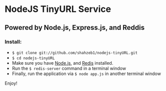 # NodeJS TinyURL Service
##  Powered by Node.js, Express.js, and Reddis

### Install:
-   `$ git clone git://github.com/shahzeb1/nodejs-tinyURL.git`
-   `$ cd nodejs-tinyURL`
-   Make sure you have [Node.js](http://nodejs.org/), and [Redis](http://redis.io/download) installed.
-   Run the `$ redis-server` command in a terminal window
-   Finally, run the application via `$ node app.js` in another terminal window

Enjoy!